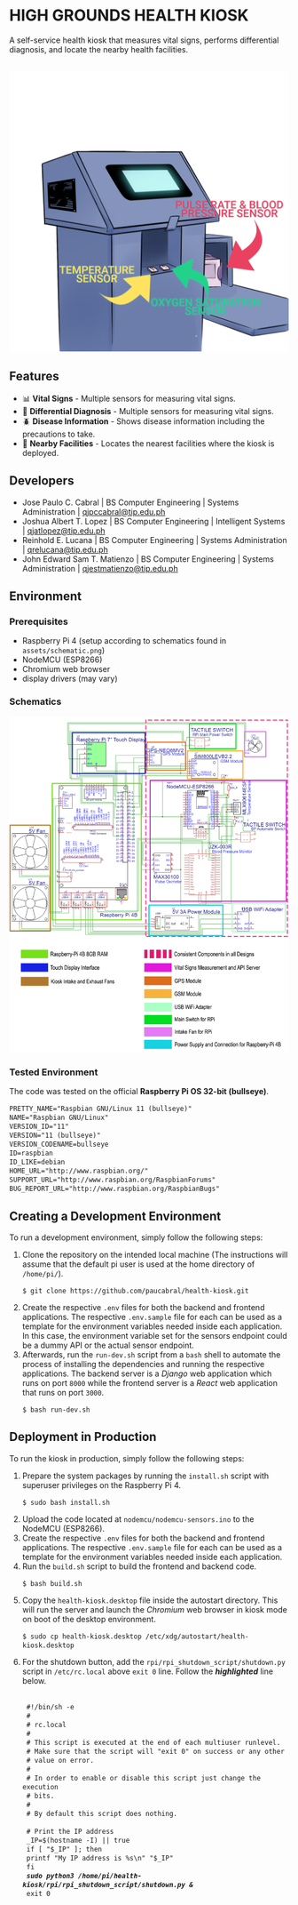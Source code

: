 # HIGH GROUNDS HEALTH KIOSK
A self-service health kiosk that measures vital signs, performs differential diagnosis, and locate the nearby health facilities.

<br/>
<img src="assets/kiosk-preview.png"/>
<br/>

## Features
- :bar_chart: **Vital Signs** - Multiple sensors for measuring vital signs.
- :page_with_curl: **Differential Diagnosis** - Multiple sensors for measuring vital signs.
- :beetle: **Disease Information** - Shows disease information including the precautions to take.
- :hospital: **Nearby Facilities** - Locates the nearest facilities where the kiosk is deployed.

## Developers
- Jose Paulo C. Cabral | BS Computer Engineering | Systems Administration  | qjpccabral@tip.edu.ph
- Joshua Albert T. Lopez | BS Computer Engineering | Intelligent Systems  | qjatlopez@tip.edu.ph
- Reinhold E. Lucana | BS Computer Engineering | Systems Administration  | qrelucana@tip.edu.ph
- John Edward Sam T. Matienzo | BS Computer Engineering | Systems Administration  | qjestmatienzo@tip.edu.ph

## Environment
### Prerequisites
- Raspberry Pi 4 (setup according to schematics found in `assets/schematic.png`)
- NodeMCU (ESP8266)
- Chromium web browser
- display drivers (may vary)

### Schematics
<img src="assets/schematic.png"/>

### Tested Environment
The code was tested on the official **Raspberry Pi OS 32-bit (bullseye)**.
```
PRETTY_NAME="Raspbian GNU/Linux 11 (bullseye)"
NAME="Raspbian GNU/Linux"
VERSION_ID="11"
VERSION="11 (bullseye)"
VERSION_CODENAME=bullseye
ID=raspbian
ID_LIKE=debian
HOME_URL="http://www.raspbian.org/"
SUPPORT_URL="http://www.raspbian.org/RaspbianForums"
BUG_REPORT_URL="http://www.raspbian.org/RaspbianBugs"
```

## Creating a Development Environment
To run a development environment, simply follow the following steps:
1. Clone the repository on the intended local machine (The instructions will assume that the default pi user is used at the home directory of `/home/pi/`).
    ```
    $ git clone https://github.com/paucabral/health-kiosk.git
    ```
2. Create the respective `.env` files for both the backend and frontend applications. The respective `.env.sample` file for each can be used as a template for the environment variables needed inside each application. In this case, the environment variable set for the sensors endpoint could be a dummy API or the actual sensor endpoint.
3. Afterwards, run the `run-dev.sh` script from a `bash` shell to automate the process of installing the dependencies and running the respective applications. The backend server is a *Django* web application which runs on port `8000` while the frontend server is a *React* web application that runs on port `3000`.
    ```
    $ bash run-dev.sh
    ```

## Deployment in Production
To run the kiosk in production, simply follow the following steps:
1. Prepare the system packages by running the `install.sh` script with superuser privileges on the Raspberry Pi 4.
    ```
    $ sudo bash install.sh
    ```
2. Upload the code located at `nodemcu/nodemcu-sensors.ino` to the NodeMCU (ESP8266).
3. Create the respective `.env` files for both the backend and frontend applications. The respective `.env.sample` file for each can be used as a template for the environment variables needed inside each application.
4. Run the `build.sh` script to build the frontend and backend code.
    ```
    $ bash build.sh
    ```
5. Copy the `health-kiosk.desktop` file inside the autostart directory. This will run the server and launch the *Chromium* web browser in kiosk mode on boot of the desktop environment. 
    ```
    $ sudo cp health-kiosk.desktop /etc/xdg/autostart/health-kiosk.desktop 
    ```
6. For the shutdown button, add the `rpi/rpi_shutdown_script/shutdown.py` script in `/etc/rc.local` above `exit 0` line. Follow the ***highlighted*** line below. 
    <pre>
    <code>
    #!/bin/sh -e
    #
    # rc.local
    #
    # This script is executed at the end of each multiuser runlevel.
    # Make sure that the script will "exit 0" on success or any other
    # value on error.
    #
    # In order to enable or disable this script just change the execution
    # bits.
    #
    # By default this script does nothing.
    
    # Print the IP address
    _IP=$(hostname -I) || true
    if [ "$_IP" ]; then
    printf "My IP address is %s\n" "$_IP"
    fi
    <b><i>sudo python3 /home/pi/health-kiosk/rpi/rpi_shutdown_script/shutdown.py &</i></b>
    exit 0
    </code>
    </pre>
